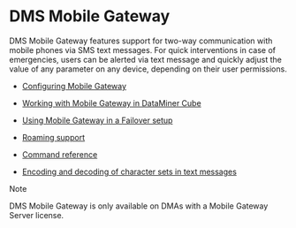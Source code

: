 # DMS Mobile Gateway

DMS Mobile Gateway features support for two-way communication with mobile phones via SMS text messages. For quick interventions in case of emergencies, users can be alerted via text message and quickly adjust the value of any parameter on any device, depending on their user permissions.

- [Configuring Mobile Gateway](Configuring_Mobile_Gateway.md)

- [Working with Mobile Gateway in DataMiner Cube](Working_with_Mobile_Gateway_in_DataMiner_Cube.md)

- [Using Mobile Gateway in a Failover setup](Using_Mobile_Gateway_in_a_Failover_setup.md)

- [Roaming support](Roaming_support.md)

- [Command reference](Command_reference.md)

- [Encoding and decoding of character sets in text messages](Encoding_and_decoding_of_character_sets_in_text_messages.md)

> [!NOTE]
> DMS Mobile Gateway is only available on DMAs with a Mobile Gateway Server license.
>
